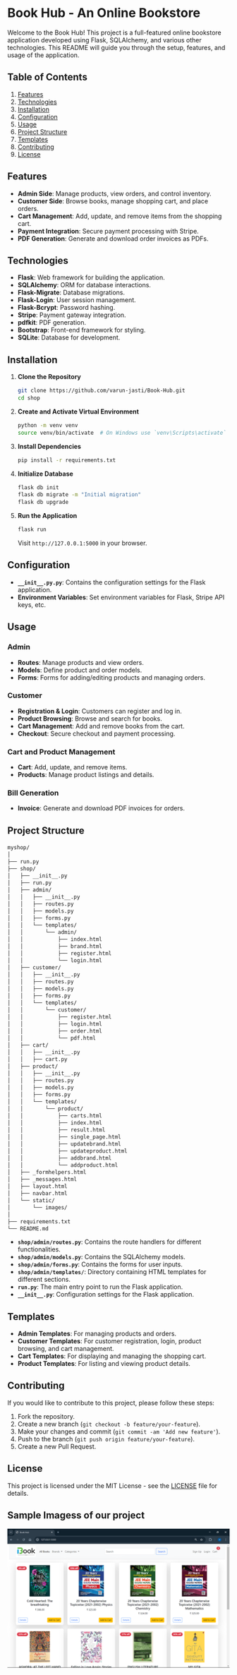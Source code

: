 # Book Hub - An Online Bookstore

Welcome to the Book Hub! This project is a full-featured online bookstore application developed using Flask, SQLAlchemy, and various other technologies. This README will guide you through the setup, features, and usage of the application.

## Table of Contents

1. [Features](#features)
2. [Technologies](#technologies)
3. [Installation](#installation)
4. [Configuration](#configuration)
5. [Usage](#usage)
6. [Project Structure](#project-structure)
7. [Templates](#templates)
8. [Contributing](#contributing)
9. [License](#license)

## Features

- **Admin Side**: Manage products, view orders, and control inventory.
- **Customer Side**: Browse books, manage shopping cart, and place orders.
- **Cart Management**: Add, update, and remove items from the shopping cart.
- **Payment Integration**: Secure payment processing with Stripe.
- **PDF Generation**: Generate and download order invoices as PDFs.

## Technologies

- **Flask**: Web framework for building the application.
- **SQLAlchemy**: ORM for database interactions.
- **Flask-Migrate**: Database migrations.
- **Flask-Login**: User session management.
- **Flask-Bcrypt**: Password hashing.
- **Stripe**: Payment gateway integration.
- **pdfkit**: PDF generation.
- **Bootstrap**: Front-end framework for styling.
- **SQLite**: Database for development.

## Installation

1. **Clone the Repository**

   ```bash
   git clone https://github.com/varun-jasti/Book-Hub.git
   cd shop
   ```

2. **Create and Activate Virtual Environment**

   ```bash
   python -m venv venv
   source venv/bin/activate  # On Windows use `venv\Scripts\activate`
   ```

3. **Install Dependencies**

   ```bash
   pip install -r requirements.txt
   ```

4. **Initialize Database**

   ```bash
   flask db init
   flask db migrate -m "Initial migration"
   flask db upgrade
   ```

5. **Run the Application**

   ```bash
   flask run
   ```

   Visit `http://127.0.0.1:5000` in your browser.

## Configuration

- **`__init__.py.py`**: Contains the configuration settings for the Flask application.
- **Environment Variables**: Set environment variables for Flask, Stripe API keys, etc.

## Usage

### Admin 

- **Routes**: Manage products and view orders.
- **Models**: Define product and order models.
- **Forms**: Forms for adding/editing products and managing orders.

### Customer 

- **Registration & Login**: Customers can register and log in.
- **Product Browsing**: Browse and search for books.
- **Cart Management**: Add and remove books from the cart.
- **Checkout**: Secure checkout and payment processing.

### Cart and Product Management

- **Cart**: Add, update, and remove items.
- **Products**: Manage product listings and details.

### Bill Generation

- **Invoice**: Generate and download PDF invoices for orders.

## Project Structure
```
myshop/
│
├── run.py
├── shop/
│   ├── __init__.py
│   ├── run.py
│   ├── admin/
│   │   ├── __init__.py
│   │   ├── routes.py
│   │   ├── models.py
│   │   ├── forms.py
│   │   └── templates/
│   │       └── admin/
│   │           ├── index.html
│   │           ├── brand.html
│   │           ├── register.html
│   │           └── login.html
│   ├── customer/
│   │   ├── __init__.py
│   │   ├── routes.py
│   │   ├── models.py
│   │   ├── forms.py
│   │   └── templates/
│   │       └── customer/
│   │           ├── register.html
│   │           ├── login.html
│   │           ├── order.html
│   │           └── pdf.html
│   ├── cart/
│   │   ├── __init__.py
│   │   ├── cart.py
│   ├── product/
│   │   ├── __init__.py
│   │   ├── routes.py
│   │   ├── models.py
│   │   ├── forms.py
│   │   └── templates/
│   │       └── product/
│   │           ├── carts.html
│   │           ├── index.html
│   │           ├── result.html
│   │           ├── single_page.html
│   │           ├── updatebrand.html
│   │           ├── updateproduct.html
│   │           ├── addbrand.html
│   │           └── addproduct.html
│   ├── _formhelpers.html
│   ├── _messages.html
│   ├── layout.html
│   ├── navbar.html
│   └── static/
│       └── images/
│
├── requirements.txt
└── README.md
```
- **`shop/admin/routes.py`**: Contains the route handlers for different functionalities.
- **`shop/admin/models.py`**: Contains the SQLAlchemy models.
- **`shop/admin/forms.py`**: Contains the forms for user inputs.
- **`shop/admin/templates/`**: Directory containing HTML templates for different sections.
- **`run.py`**: The main entry point to run the Flask application.
- **`__init__.py`**: Configuration settings for the Flask application.

## Templates

- **Admin Templates**: For managing products and orders.
- **Customer Templates**: For customer registration, login, product browsing, and cart management.
- **Cart Templates**: For displaying and managing the shopping cart.
- **Product Templates**: For listing and viewing product details.

## Contributing

If you would like to contribute to this project, please follow these steps:

1. Fork the repository.
2. Create a new branch (`git checkout -b feature/your-feature`).
3. Make your changes and commit (`git commit -am 'Add new feature'`).
4. Push to the branch (`git push origin feature/your-feature`).
5. Create a new Pull Request.

## License

This project is licensed under the MIT License - see the [LICENSE](LICENSE) file for details.



## Sample Imagess of our project

![image_1](sample_images/image_1.png)

